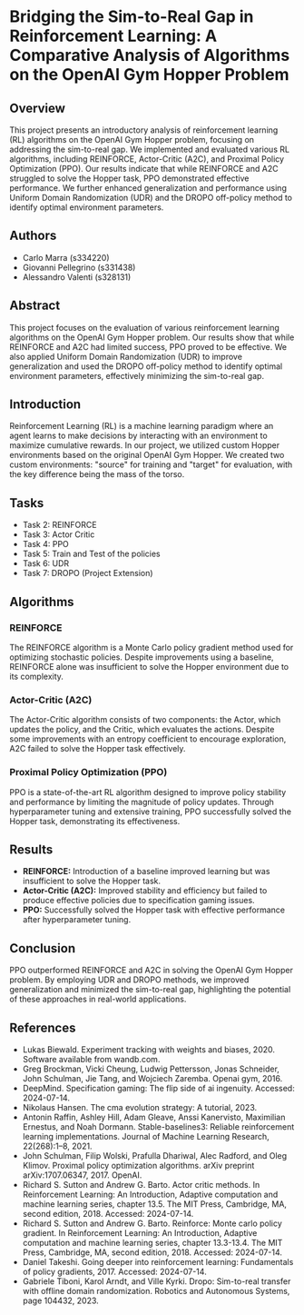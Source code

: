 
# Bridging the Sim-to-Real Gap in Reinforcement Learning: A Comparative Analysis of Algorithms on the OpenAI Gym Hopper Problem

## Overview

This project presents an introductory analysis of reinforcement learning (RL) algorithms on the OpenAI Gym Hopper problem, focusing on addressing the sim-to-real gap. We implemented and evaluated various RL algorithms, including REINFORCE, Actor-Critic (A2C), and Proximal Policy Optimization (PPO). Our results indicate that while REINFORCE and A2C struggled to solve the Hopper task, PPO demonstrated effective performance. We further enhanced generalization and performance using Uniform Domain Randomization (UDR) and the DROPO off-policy method to identify optimal environment parameters.

## Authors

- Carlo Marra (s334220)
- Giovanni Pellegrino (s331438)
- Alessandro Valenti (s328131)

## Abstract

This project focuses on the evaluation of various reinforcement learning algorithms on the OpenAI Gym Hopper problem. Our results show that while REINFORCE and A2C had limited success, PPO proved to be effective. We also applied Uniform Domain Randomization (UDR) to improve generalization and used the DROPO off-policy method to identify optimal environment parameters, effectively minimizing the sim-to-real gap.

## Introduction

Reinforcement Learning (RL) is a machine learning paradigm where an agent learns to make decisions by interacting with an environment to maximize cumulative rewards. In our project, we utilized custom Hopper environments based on the original OpenAI Gym Hopper. We created two custom environments: "source" for training and "target" for evaluation, with the key difference being the mass of the torso.

## Tasks

- Task 2: REINFORCE
- Task 3: Actor Critic
- Task 4: PPO
- Task 5: Train and Test of the policies
- Task 6: UDR
- Task 7: DROPO (Project Extension)

## Algorithms

### REINFORCE

The REINFORCE algorithm is a Monte Carlo policy gradient method used for optimizing stochastic policies. Despite improvements using a baseline, REINFORCE alone was insufficient to solve the Hopper environment due to its complexity.

### Actor-Critic (A2C)

The Actor-Critic algorithm consists of two components: the Actor, which updates the policy, and the Critic, which evaluates the actions. Despite some improvements with an entropy coefficient to encourage exploration, A2C failed to solve the Hopper task effectively.

### Proximal Policy Optimization (PPO)

PPO is a state-of-the-art RL algorithm designed to improve policy stability and performance by limiting the magnitude of policy updates. Through hyperparameter tuning and extensive training, PPO successfully solved the Hopper task, demonstrating its effectiveness.

## Results

- **REINFORCE:** Introduction of a baseline improved learning but was insufficient to solve the Hopper task.
- **Actor-Critic (A2C):** Improved stability and efficiency but failed to produce effective policies due to specification gaming issues.
- **PPO:** Successfully solved the Hopper task with effective performance after hyperparameter tuning.

## Conclusion

PPO outperformed REINFORCE and A2C in solving the OpenAI Gym Hopper problem. By employing UDR and DROPO methods, we improved generalization and minimized the sim-to-real gap, highlighting the potential of these approaches in real-world applications.


## References

- Lukas Biewald. Experiment tracking with weights and biases, 2020. Software available from wandb.com.
- Greg Brockman, Vicki Cheung, Ludwig Pettersson, Jonas Schneider, John Schulman, Jie Tang, and Wojciech Zaremba. Openai gym, 2016.
- DeepMind. Specification gaming: The flip side of ai ingenuity. Accessed: 2024-07-14.
- Nikolaus Hansen. The cma evolution strategy: A tutorial, 2023.
- Antonin Raffin, Ashley Hill, Adam Gleave, Anssi Kanervisto, Maximilian Ernestus, and Noah Dormann. Stable-baselines3: Reliable reinforcement learning implementations. Journal of Machine Learning Research, 22(268):1–8, 2021.
- John Schulman, Filip Wolski, Prafulla Dhariwal, Alec Radford, and Oleg Klimov. Proximal policy optimization algorithms. arXiv preprint arXiv:1707.06347, 2017. OpenAI.
- Richard S. Sutton and Andrew G. Barto. Actor critic methods. In Reinforcement Learning: An Introduction, Adaptive computation and machine learning series, chapter 13.5. The MIT Press, Cambridge, MA, second edition, 2018. Accessed: 2024-07-14.
- Richard S. Sutton and Andrew G. Barto. Reinforce: Monte carlo policy gradient. In Reinforcement Learning: An Introduction, Adaptive computation and machine learning series, chapter 13.3-13.4. The MIT Press, Cambridge, MA, second edition, 2018. Accessed: 2024-07-14.
- Daniel Takeshi. Going deeper into reinforcement learning: Fundamentals of policy gradients, 2017. Accessed: 2024-07-14.
- Gabriele Tiboni, Karol Arndt, and Ville Kyrki. Dropo: Sim-to-real transfer with offline domain randomization. Robotics and Autonomous Systems, page 104432, 2023.

